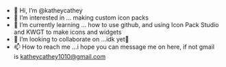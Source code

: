 - 👋 Hi, I’m @katheycathey
- 👀 I’m interested in ... making custom icon packs
- 🌱 I’m currently learning ... how to use github, and using Icon Pack Studio and KWGT to make icons and widgets
- 💞️ I’m looking to collaborate on ...idk yet🤔
- 📫 How to reach me ...i hope you can message me on here, if not gmail is katheycathey1010@gmail.com

<!---
katheycathey/katheycathey is a ✨ special ✨ repository because its `README.md` (this file) appears on your GitHub profile.
You can click the Preview link to take a look at your changes.
--->
